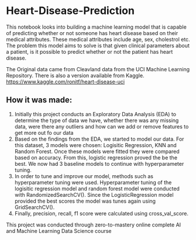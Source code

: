 # Heart-Disease-Prediction

This notebook looks into building a machine learning model that is capable of predicting whether or not someone has heart disease based on their medical attributes. These medical attributes include age, sex, cholestrol etc. The problem this model aims to solve is that given clinical parameters about a patient, is it possible to predict whether or not the patient has heart disease. 

The Original data came from Cleavland data from the UCI Machine Learning Repository. There is also a version available from Kaggle. https://www.kaggle.com/ronitf/heart-disease-uci

## How it was made:
1. Initially this project conducts an Exploratory Data Analysis (EDA) to determine the type of data we have, whether there was any missing data, were there any outliers and how can we add or remove features to get more out fo our data
2. Based on the findings from the EDA, we started to model our data. For this dataset, 3 models were chosen: Logisitic Regression, KNN and Random Forest. Once these models were fitted they were compared based on accuracy. From this, logistic regression proved the be the best. We now had 3 baseline models to continue with hyperparameter tuning.
3. In order to tune and improve our model, methods such as hyperparameter tuning were used. Hyperparameter tuning of the logisitic regression model and random forest model were conducted with RandomizedSearchCV(). Since the LogisticRegression model provided the best scores the model was tunes again using GridSearchCV().
4. Finally, precision, recall, f1 score were calculated using cross_val_score.

This project was conducted through zero-to-mastery online complete AI and Machine Learning Data Science course
